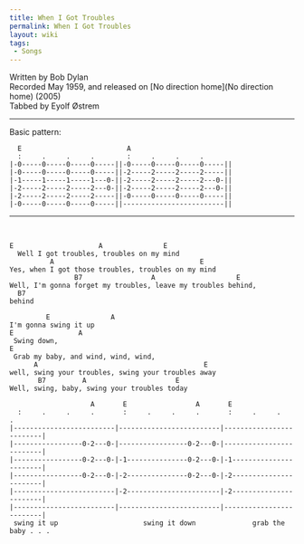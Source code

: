 ```yaml
---
title: When I Got Troubles
permalink: When I Got Troubles
layout: wiki
tags:
 - Songs
---
```


Written by Bob Dylan  
Recorded May 1959, and released on [No direction
home](No direction home) (2005)  
Tabbed by Eyolf Østrem

* * * * *

Basic pattern:

      E                          A
      :     .     .     .        :     .     .     .
    |-0-----0-----0-----0-----||-0-----0-----0-----0-----||
    |-0-----0-----0-----0-----||-2-----2-----2-----2-----||
    |-1-----1-----1-----1---0-||-2-----2-----2-----2---0-||
    |-2-----2-----2-----2---0-||-2-----2-----2-----2---0-||
    |-2-----2-----2-----2-----||-0-----0-----0-----0-----||
    |-0-----0-----0-----0-----||-------------------------||

* * * * *

 

    E                     A               E
      Well I got troubles, troubles on my mind
              A                                    E
    Yes, when I got those troubles, troubles on my mind
                    B7                 A                    E
    Well, I'm gonna forget my troubles, leave my troubles behind,
      B7
    behind

             E               A
    I'm gonna swing it up
    E                A
     Swing down,
    E
     Grab my baby, and wind, wind, wind,
          A                                         E
    well, swing your troubles, swing your troubles away
           B7         A                      E
    Well, swing, baby, swing your troubles today

                        A       E                 A       E
      :     .     .     .       :     .     .     .       :     .     .     .
    |-------------------------|-------------------------|-------------------------|
    |-----------------0-2---0-|-----------------0-2---0-|-------------------------|
    |-----------------0-2---0-|-1---------------0-2---0-|-1-----------------------|
    |-----------------0-2---0-|-2---------------0-2---0-|-2-----------------------|
    |-------------------------|-2-----------------------|-2-----------------------|
    |-------------------------|-------------------------|-------------------------|
     swing it up                     swing it down              grab the baby . . .
